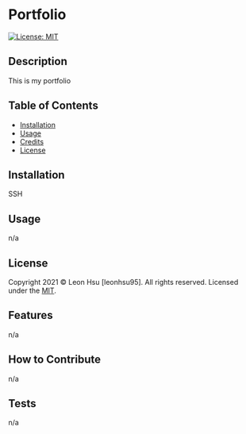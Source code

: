 # Portfolio

  [![License: MIT](https://img.shields.io/badge/License-MIT-blue.svg)](https://opensource.org/licenses/MIT)

  
  ## Description
  
  This is my portfolio

  ## Table of Contents
  - [Installation](#installation)
  - [Usage](#usage)
  - [Credits](#credits)
  - [License](#license)


  ## Installation

  SSH


  ## Usage

  n/a


  ## License

  Copyright 2021 © Leon Hsu [leonhsu95]. All rights reserved.
  Licensed under the [MIT](https://opensource.org/licenses/MIT).

  ## Features

  n/a


  ## How to Contribute

  n/a


  ## Tests

  n/a


